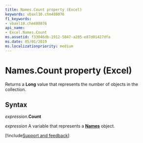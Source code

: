 ```yaml
---
title: Names.Count property (Excel)
keywords: vbaxl10.chm488076
f1_keywords:
- vbaxl10.chm488076
api_name:
- Excel.Names.Count
ms.assetid: f33046db-1912-5047-a205-e87d01427dfa
ms.date: 05/01/2019
ms.localizationpriority: medium
---
```



# Names.Count property (Excel)

Returns a **Long** value that represents the number of objects in the collection.


## Syntax

_expression_.**Count**

_expression_ A variable that represents a **[Names](Excel.Names.md)** object.




[!include[Support and feedback](~/includes/feedback-boilerplate.md)]